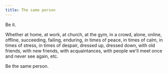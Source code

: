 ```yaml
---
title: The same person
---
```


Be it.

Whether at home, at work, at church, at the gym, in a crowd, alone, online, offline, succeeding, failing, enduring, in times of peace, in times of calm, in times of stress, in times of despair, dressed up, dressed down, with old friends, with new friends, with acquaintances, with people we'll meet once and never see again, etc.

Be the same person.
